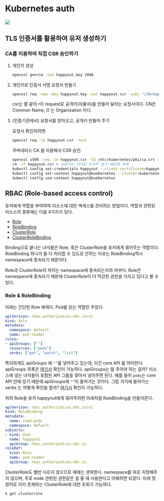 # Kubernetes auth

![](https://subicura.com/assets/article_images/2019-05-19-kubernetes-basic-1/kubernetes-logo.png)

## TLS 인증서를 활용하여 유저 생성하기

### CA를 이용하여 직접 CSR 승인하기

1. 개인키 생성

   ```bash
   openssl genrsa -out happynut.key 2048
   ```
2. 개인키로 인증서 서명 요청서 만들기

   ```bash
   openssl req -new -key happynut.key -out happynut.csr -subj "/CN=happynut/O=test"
   ```
   csr는 맽 끝의 r이 request로 공개키(자물쇠)를 만들어 달라는 요청서이다.
   CN은 Common Name, O 는 Organization 이다.

3. (인증기관에서) 요청서를 받아오고, 공개키 만들어 주기
   
   요청서 확인하려면:

   ```bash
   openssl req -in happynut.csr -text
   ```
   
   쿠버네티스 CA 를 이용해서 CSR 승인:

   ```bash
   openssl x509 -req -in happynut.csr -CA /etc/kubernetes/pki/ca.crt -CAkey /etc/kubernetes/pki/ca.key -CAcreateserial -out happynut.crt -days 365
   rm -rf happynut.csr # 요청서는 더이상 쓰이지 않기 때문에 삭제
   kubectl config set-credentials happynut --client-certificate=happynut.crt --client-key=happynut.key
   kubectl config set-context happynut@kuebernetes --cluster=kubernetes --user=happynut --namespace=office
   kubectl config use-context happynut@kuebernetes
   ```

## RBAC (Role-based access control)

유저에게 역할을 부여하여 리소스에 대한 엑세스를 관리하는 방법이다. 역할과 관련된 리소스의 종류에는 다음 4가지가 있다.

- [Role](https://kubernetes.io/docs/reference/kubernetes-api/authorization-resources/role-v1/)
- [RoleBinding](https://kubernetes.io/docs/reference/kubernetes-api/authorization-resources/role-binding-v1/)
- [ClusterRole](https://kubernetes.io/docs/reference/kubernetes-api/authorization-resources/cluster-role-v1/)
- [ClusterRoleBinding](https://kubernetes.io/docs/reference/kubernetes-api/authorization-resources/cluster-role-binding-v1/)

Binding으로 끝나는 녀석들은 Role, 혹은 ClusterRole을 유저에게 묶어주는 역할이다. RoleBinding 하나가 둘 다 처리할 수 있도로 안하는 이유는 RoleBinding역시 namespace에 종속되기 때문이다.

Role과 ClusterRole의 차이는 namespace에 종속되는지의 여부다. Role은 namespace에 종속되기 때문에 ClusterRole이 더 막강한
권한을 가지고 있다고 볼 수 있다.

### Role & RoleBinding

아래는 간단한 Role 예제다. Pod를 읽는 역할만 주었다.

```yaml
apiVersion: rbac.authorization.k8s.io/v1
kind: Role
metadata:
  namespace: default
  name: pod-reader
rules:
- apiGroups: [""]
  resources: ["pods"]
  verbs: ["get", "watch", "list"]
```

특이하게도 apiGroups 에 `""`를 넣어주고 있는데, 이건 core API 를 의미한다.
apiGroups 목록은 [여기서](https://kubernetes.io/docs/reference/generated/kubernetes-api/v1.20/#-strong-api-groups-strong-) 확인이 가능하다.
apiGroups는 뭘 주어야 하는 걸까? 리소스에 넣는 녀석들이 포함된 API 그룹을 찾아서 넣어주면 된다. 예를 들어 `pods`는 core API 안에 있기 때문에 apiGroups에 `""`이 들어가는 것이다. 
그럼 거기에 들어가는 verbs 는 어떻게 확인을 할까? [여기서](https://kubernetes.io/docs/reference/access-authn-authz/authorization/#determine-the-request-verb) 확인이 가능하다.

위의 Role을 유저 happynut에게 묶어주려면 아래처럼 RoleBinding을 만들어준다.

```yaml
apiVersion: rbac.authorization.k8s.io/v1
kind: RoleBinding
metadata:
  name: read-pods
  namespace: default
subjects:
- kind: User
  name: happynut
  apiGroup: rbac.authorization.k8s.io
roleRef:
  kind: Role
  name: pod-reader
  apiGroup: rbac.authorization.k8s.io
```

ClusterRole도 별반 다르지 않으므로 예제는 생략한다. namespace를 따로 지정해주지 않으며, 주로 node 관련된 권한같은 걸 줄 때 사용한다고 이해하면 되겠다.
아래 명령어로 이미 존재하는 ClusterRole에 대한 조회가 가능하다.

```bash
k get clusterrole
```